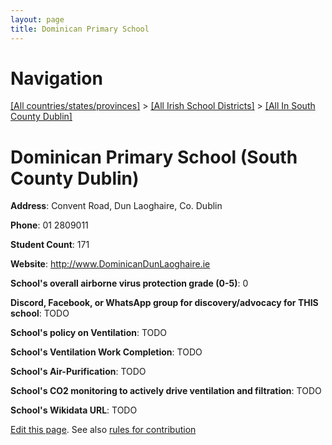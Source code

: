 ```yaml
---
layout: page
title: Dominican Primary School
---
```

# Navigation

[[All countries/states/provinces]](../../..) > [[All Irish School Districts]](../..) > [[All In South County Dublin]](..)

# Dominican Primary School (South County Dublin)

**Address**: Convent Road, Dun Laoghaire, Co. Dublin

**Phone**: 01 2809011

**Student Count**: 171

**Website**: <http://www.DominicanDunLaoghaire.ie>

**School's overall airborne virus protection grade (0-5)**: 0

**Discord, Facebook, or WhatsApp group for discovery/advocacy for THIS school**: TODO

**School's policy on Ventilation**: TODO

**School's Ventilation Work Completion**: TODO

**School's Air-Purification**: TODO

**School's CO2 monitoring to actively drive ventilation and filtration**: TODO

**School's Wikidata URL**: TODO


[Edit this page](https://github.com/ventilate-schools/Ireland/edit/main/./Dublin_South_County_Dublin/Dominican_Primary_School.md). See also [rules for contribution](../../../contribution-rules/)
